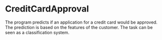# CreditCardApproval
The program predicts if an application for a credit card would be approved. The prediction is based on the features of the customer. The task can be seen as a classification system. 
